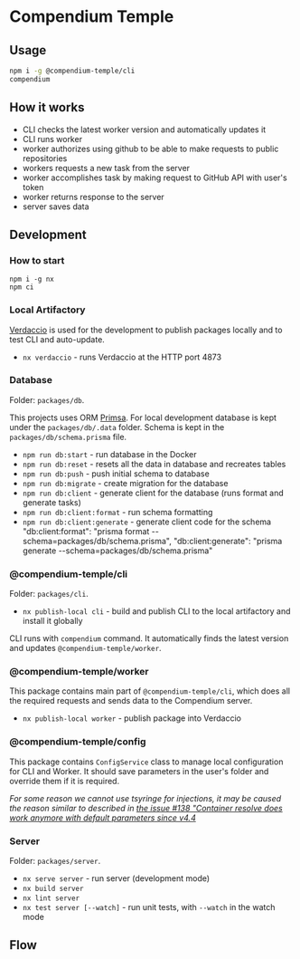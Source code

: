 # Compendium Temple

## Usage

```sh
npm i -g @compendium-temple/cli
compendium
```

## How it works

- CLI checks the latest worker version and automatically updates it
- CLI runs worker
- worker authorizes using github to be able to make requests to public repositories
- workers requests a new task from the server
- worker accomplishes task by making request to GitHub API with user's token
- worker returns response to the server
- server saves data

## Development

### How to start

```shell
npm i -g nx
npm ci
```

### Local Artifactory

[Verdaccio](https://verdaccio.org/docs/what-is-verdaccio) is used for the development to publish packages locally and to test CLI and auto-update.

- `nx verdaccio` - runs Verdaccio at the HTTP port 4873

### Database

Folder: `packages/db`.

This projects uses ORM [Primsa](https://www.prisma.io/docs/getting-started). For local development database is kept under the `packages/db/.data` folder. Schema is kept in the `packages/db/schema.prisma` file.

- `npm run db:start` - run database in the Docker
- `npm run db:reset` - resets all the data in database and recreates tables
- `npm run db:push` - push initial schema to database
- `npm run db:migrate` - create migration for the database
- `npm run db:client` - generate client for the database (runs format and generate tasks)
- `npm run db:client:format` - run schema formatting
- `npm run db:client:generate` - generate client code for the schema
    "db:client:format": "prisma format --schema=packages/db/schema.prisma",
    "db:client:generate": "prisma generate --schema=packages/db/schema.prisma"

### @compendium-temple/cli

Folder: `packages/cli`.

- `nx publish-local cli` - build and publish CLI to the local artifactory and install it globally

CLI runs with `compendium` command. It automatically finds the latest version and updates `@compendium-temple/worker`.

### @compendium-temple/worker

This package contains main part of `@compendium-temple/cli`, which does all the required requests and sends data to the Compendium server.

- `nx publish-local worker` - publish package into Verdaccio

### @compendium-temple/config

This package contains `ConfigService` class to manage local configuration for CLI and Worker. It should save parameters in the user's folder and override them if it is required.

_For some reason we cannot use tsyringe for injections, it may be caused the reason similar to described in [the issue #138 "Container resolve does work anymore with default parameters since v4.4](https://github.com/microsoft/tsyringe/issues/138)_

### Server

Folder: `packages/server`.

- `nx serve server` - run server (development mode)
- `nx build server`
- `nx lint server`
- `nx test server [--watch]` - run unit tests, with `--watch` in the watch mode

## Flow

